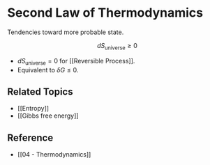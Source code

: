 # Second Law of Thermodynamics

Tendencies toward more probable state.

$$
dS_\text{universe}\ge0
$$

- $dS_\text{universe} = 0$ for [[Reversible Process]].
- Equivalent to $\delta G\le 0$.

## Related Topics

- [[Entropy]]
- [[Gibbs free energy]]

## Reference

- [[04 - Thermodynamics]]
